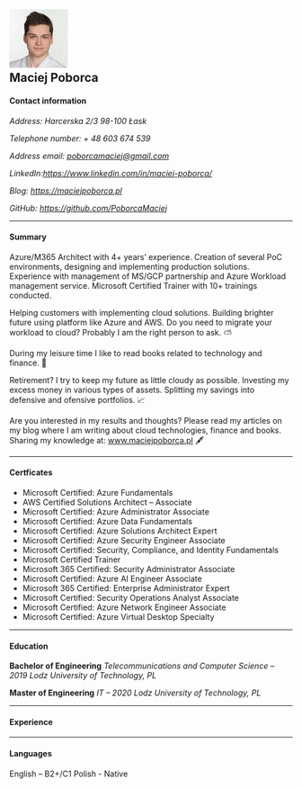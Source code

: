 ![alt text](./assets/images/cvphoto.png "Maciej Poborca")  
**Maciej Poborca**
---
#### Contact information
*Address: Harcerska 2/3 98-100 Łask*

*Telephone number: + 48 603 674 539*

*Address email: poborcamaciej@gmail.com*

*LinkedIn:https://www.linkedin.com/in/maciej-poborca/*

*Blog: https://maciejpoborca.pl*

*GitHub: https://github.com/PoborcaMaciej*

---
#### Summary

Azure/M365 Architect with 4+ years’ experience. Creation of several PoC environments, designing and implementing production solutions. Experience with management of MS/GCP partnership and Azure Workload management service. Microsoft Certified Trainer with 10+ trainings conducted.

Helping customers with implementing cloud solutions. Building brighter future using platform like Azure and AWS. Do you need to migrate your workload to cloud? Probably I am the right person to ask. ⛅

During my leisure time I like to read books related to technology and finance. 📖

Retirement? I try to keep my future as little cloudy as possible. Investing my excess money in various types of assets. Splitting my savings into defensive and ofensive portfolios. 📈

Are you interested in my results and thoughts? Please read my articles on my blog where I am writing about cloud technologies, finance and books.
Sharing my knowledge at: www.maciejpoborca.pl 🖋

---
#### Certficates

- Microsoft Certified: Azure Fundamentals
- AWS Certified Solutions Architect – Associate
- Microsoft Certified: Azure Administrator Associate
- Microsoft Certified: Azure Data Fundamentals
- Microsoft Certified: Azure Solutions Architect Expert
- Microsoft Certified: Azure Security Engineer Associate
- Microsoft Certified: Security, Compliance, and Identity Fundamentals
- Microsoft Certified Trainer
- Microsoft 365 Certified: Security Administrator Associate
- Microsoft Certified: Azure AI Engineer Associate
- Microsoft 365 Certified: Enterprise Administrator Expert
- Microsoft Certified: Security Operations Analyst Associate
- Microsoft Certified: Azure Network Engineer Associate
- Microsoft Certified: Azure Virtual Desktop Specialty

---

#### Education

**Bachelor of Engineering**
*Telecommunications and Computer Science – 2019
Lodz University of Technology, PL*

**Master of Engineering**
*IT – 2020
Lodz University of Technology, PL*

---

#### Experience

---
#### Languages

English – B2+/C1
Polish  - Native